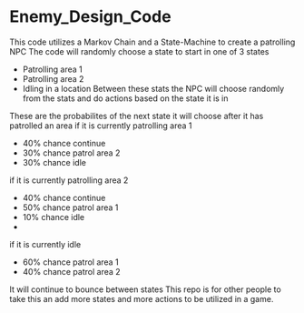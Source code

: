 # Enemy_Design_Code
This code utilizes a Markov Chain and a State-Machine to create a patrolling NPC
The code will randomly choose a state to start in one of 3 states
 * Patrolling area 1
 * Patrolling area 2
 * Idling in a location
Between these stats the NPC will choose randomly from the stats and do actions based on the state it is in

These are the probabilites of the next state it will choose after it has patrolled an area
if it is currently patrolling area 1
 * 40% chance continue
 * 30% chance patrol area 2
 * 30% chance idle

if it is currently patrolling area 2
 * 40% chance continue
 * 50% chance patrol area 1
 * 10% chance idle
 * 
if it is currently idle
 * 60% chance patrol area 1
 * 40% chance patrol area 2

It will continue to bounce between states
This repo is for other people to take this an add more states and more actions to be utilized in a game.
